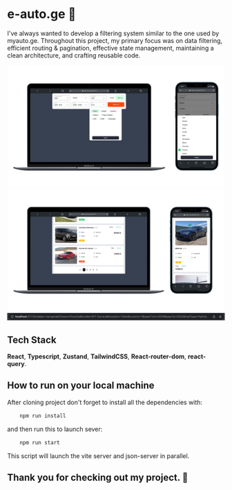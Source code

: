 # e-auto.ge 🚙

I've always wanted to develop a filtering system similar to the one used by myauto.ge. Throughout this project, my primary focus was on data filtering, efficient routing & pagination, effective state management, maintaining a clean architecture, and crafting reusable code.

![App Screenshot](./pngs/readme_first.png)
![App Screenshot](./pngs/searhResults.png)
![App Screenshot](./pngs/url.png)

## Tech Stack

**React**, **Typescript**, **Zustand**, **TailwindCSS**, **React-router-dom**, **react-query**.

## How to run on your local machine

After cloning project don't forget to install all the dependencies with:

```javascript
    npm run install
```

and then run this to launch sever:

```javascript
    npm run start
```

This script will launch the vite server and json-server in parallel.

## Thank you for checking out my project. 🙂
